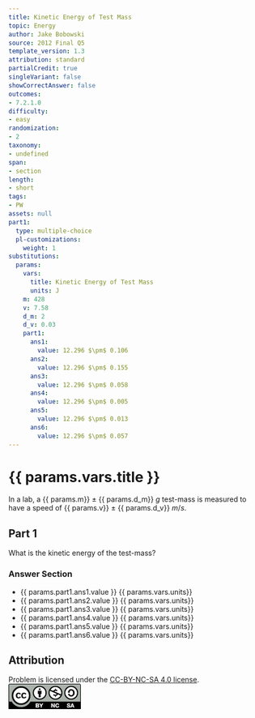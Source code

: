 ```yaml
---
title: Kinetic Energy of Test Mass
topic: Energy
author: Jake Bobowski
source: 2012 Final Q5
template_version: 1.3
attribution: standard
partialCredit: true
singleVariant: false
showCorrectAnswer: false
outcomes:
- 7.2.1.0
difficulty:
- easy
randomization:
- 2
taxonomy:
- undefined
span:
- section
length:
- short
tags:
- PW
assets: null
part1:
  type: multiple-choice
  pl-customizations:
    weight: 1
substitutions:
  params:
    vars:
      title: Kinetic Energy of Test Mass
      units: J
    m: 428
    v: 7.58
    d_m: 2
    d_v: 0.03
    part1:
      ans1:
        value: 12.296 $\pm$ 0.106
      ans2:
        value: 12.296 $\pm$ 0.155
      ans3:
        value: 12.296 $\pm$ 0.058
      ans4:
        value: 12.296 $\pm$ 0.005
      ans5:
        value: 12.296 $\pm$ 0.013
      ans6:
        value: 12.296 $\pm$ 0.057
---
```

# {{ params.vars.title }}
In a lab, a {{ params.m}} $\pm$ {{ params.d_m}} $g$ test-mass is measured to have a speed of {{ params.v}} $\pm$ {{ params.d_v}} $m/s$.

## Part 1

What is the kinetic energy of the test-mass?

### Answer Section

- {{ params.part1.ans1.value }} {{ params.vars.units}}
- {{ params.part1.ans2.value }} {{ params.vars.units}}
- {{ params.part1.ans3.value }} {{ params.vars.units}}
- {{ params.part1.ans4.value }} {{ params.vars.units}}
- {{ params.part1.ans5.value }} {{ params.vars.units}}
- {{ params.part1.ans6.value }} {{ params.vars.units}}

## Attribution

Problem is licensed under the [CC-BY-NC-SA 4.0 license](https://creativecommons.org/licenses/by-nc-sa/4.0/).<br> ![The Creative Commons 4.0 license requiring attribution-BY, non-commercial-NC, and share-alike-SA license.](https://raw.githubusercontent.com/firasm/bits/master/by-nc-sa.png)